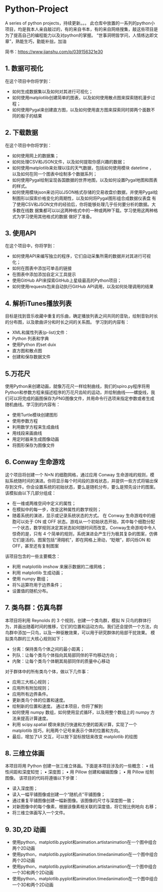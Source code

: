 # Python-Project
A series of python projects，持续更新。。。
此仓库中放置的一系列的python小项目，均是我本人亲自敲过的，有的来自书本，有的来自网络搜集，敲这些项目是为了提高自己的编程能力以及对python的掌握。
“世事洞明皆学问，人情练达即文章”，熟能生巧，勤能补拙，加油

简书：https://www.jianshu.com/p/039156321e30

## 1. 数据可视化

在这个项目中你将学到：
* 如何生成数据集以及如何对其进行可视化；
* 如何使用matplotlib创建简单的图表，以及如何使用散点图来探索随机漫步过程；
* 如何使用Pygal来创建直方图，以及如何使用直方图来探索同时掷两个面数不同的骰子的结果

## 2. 下载数据

在这个项目中你将学到：
* 如何使用网上的数据集；
* 如何处理CSV和JSON文件，以及如何提取你感兴趣的数据；
* 如何使用matplotlib来处理以往的天气数据，包括如何使用模块 datetime ，以及如何在同一个图表中绘制多个数据系列；
* 如何使用Pygal绘制呈现各国数据的世界地图，以及如何设置Pygal地图和图表的样式。
* 如何使用模块json来访问以JSON格式存储的交易收盘价数据，并使用Pygal绘制图形以探索价格变化的周期性，以及如何将Pygal图形组合成数据仪表盘
有了使用CSV和JSON文件的经验后，你将能够处理几乎任何要分析的数据。大多数在线数
据集都可以以这两种格式中的一种或两种下载。学习使用这两种格式为学习使用其他格式的数据
做好了准备。

## 3. 使用API
在这个项目中，你将学到：

* 如何使用API来编写独立的程序，它们自动采集所需的数据并对其进行可视化；
* 如何在图表中添加可单击的链接
* 在图表中添加添加自定义工具提示
* 使用GitHub API来探索GitHub上星级最高的Python项目；
* 如何使用requests包来自动执行GitHub API调用，以及如何处理调用的结果

## 4. 解析iTunes播放列表
目标是找到音乐收藏中重复的乐曲，确定播放列表之间共同的音轨，绘制音轨时长的分布图，以及歌曲评分和时长之间的关系图。
学习到的内容有：
- XML和属性列表(p-list)文件：
- Python 列表和字典
- 使用Python 的set duix
- 直方图和散点图
- 创建和保存数据文件

## 5.万花尺
使用Python来创建动画，就像万花尺一样绘制曲线，我们的spiro.py程序将用Python和参数方程来描述程序的万花尺齿轮的运动，并绘制曲线——螺旋线，我们可以将完成的画图保存为PNG图像文件，并用命令行选项来指定参数或者生成随机曲线。学习到的内容有：
- 使用Turtle模块创建图形
- 使用参数方程
- 利用数学方程来生成曲线
- 用线段来画曲线
- 用定时器来生成图像动画
- 将图形保存为图像文件

## 6. Conway 生命游戏

这个项目将创建一个 N×N 的细胞网格，通过应用 Conway 生命游戏的规则，模拟系统随时间的演进。你将显示每个时间段的游戏状态，并提供一些方式将输出保存到文件。你会设置系统的初始状态，要么是随机分布，要么是预先设计的图案。该模拟由以下几部分组成：
*  在一维或两维空间中定义的属性；
*  在模拟中的每一步，改变这种属性的数学规则；
*  随着系统的演进，显示或记录系统状态的方式。
在 Conway 生命游戏中的细胞可以处于 ON 或 OFF 状态。游戏从一个初始状态开始，其中每个细胞分配一个状态，数学规则决定其状态如何随时间而改变。Conway生命游戏中令人惊奇的是，只有 4 个简单的规则，系统演进会产生行为极其复杂的图案，仿佛它们是活的。图案包括“滑翔机”，即在网格上滑动，“眨眼”，即闪烁ON 和 OFF，甚至还有复制图案

该项目包含的一些主要概念：
*  利用 matplotlib imshow 来展示数据的二维网格；
* 利用 matplotlib 生成动画；
*  使用 numpy 数组；
*  将%运算符用于边界条件；
* 设置值的随机分布。
## 7. 类鸟群：仿真鸟群
本项目将利用 Reynolds 的 3 个规则，创建一个类鸟群，模拟 N 只鸟的群体行为，并画出随着时间的推移，它们的位置和运动方向。我们还会提供一个方法，向鸟群中添加一只鸟，以及一种驱散效果，可以用于研究群体的局部干扰效果。
模拟类鸟群的三大核心规则如下：
* 分离：保持类鸟个体之间的最小距离；
* 列队：让每个类鸟个体指向其局部同伴的平均移动方向；
* 内聚：让每个类鸟个体朝其局部同伴的质量中心移动

对于群体中的所有类鸟个体，做以下几件事：
* 应用三大核心规则；
* 应用所有附加规则；
*  应用所有边界条件。
*  更新类鸟个体的位置和速度。
*  绘制新的位置和速度。
通过本项目，你将了解到
* 如何使用 numpy 数组，如何使用显式循环，以及用整个数组上的 numpy
方法来提高计算速度。
* 利用 scipy.spatial 模块来执行快速和方便的距离计算，实现了一个 matplotlib 技巧，利用两个记号来表示个体的位置和方向。
* 最后，增加了UI 交互，可以按下鼠标按钮来改变 matplotlib 的绘图

## 8. 三维立体画
本项目将用 Python 创建一张三维立体画。下面是本项目涉及的一些概念：
• 线性间距和深度知觉；
• 深度图；
• 用 Pillow 创建和编辑图像；
• 用 Pillow 绘制图像。
该项目的代码将遵循以下步骤：
* 读入深度图；
* 读入一幅平铺图像或创建一个“随机点”平铺图像；
* 通过重复平铺图像创建一幅新图像。该图像的尺寸与深度图一致；
* 对新图像中的每个像素，根据该像素相关联的深度值，将它按比例地向
右移；
* 将三维立体画写入一个文件。

## 9. 3D,2D 动画

*  使用python，matplotlib.pyplot和animation.artistanimation在一个图中组合两个2D动画
*  使用python，matplotlib.pyplot和animation.timedanimation在一个图中组合两个2D动画
*  使用python，matplotlib.pyplot和animation.artistanimation在一个图中组合一个3D和两个2D动画
*  使用python，matplotlib.pyplot和animation.timedanimation在一个图中组合一个3D和两个2D动画

